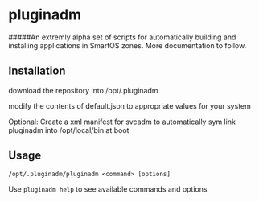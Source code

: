 # pluginadm

#####An extremly alpha set of scripts for automatically building and installing applications in SmartOS zones. More documentation to follow.

## Installation

download the repository into /opt/.pluginadm

modify the contents of default.json to appropriate values for your system

Optional: Create a xml manifest for svcadm to automatically sym link pluginadm into /opt/local/bin at boot

## Usage

`/opt/.pluginadm/pluginadm <command> [options]`

Use `pluginadm help` to see available commands and options

